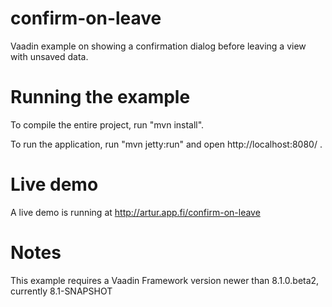 # confirm-on-leave

Vaadin example on showing a confirmation dialog before leaving a view with unsaved
data.

# Running the example

To compile the entire project, run "mvn install".

To run the application, run "mvn jetty:run" and open http://localhost:8080/ .

# Live demo

A live demo is running at http://artur.app.fi/confirm-on-leave

# Notes

This example requires a Vaadin Framework version newer than 8.1.0.beta2, currently 8.1-SNAPSHOT
